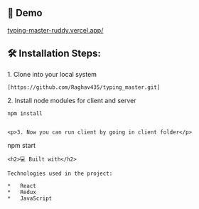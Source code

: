 <h2>🚀 Demo</h2>

[typing-master-ruddy.vercel.app/](typing-master-ruddy.vercel.app/)

<h2>🛠️ Installation Steps:</h2>

<p>1. Clone into your local system</p>

```
[https://github.com/Raghav435/typing_master.git]
```

<p>2. Install node modules for client and server</p>

```
npm install
```

```

<p>3. Now you can run client by going in client folder</p>

```
npm start
```
<h2>💻 Built with</h2>

Technologies used in the project:

*   React
*   Redux
*   JavaScript
